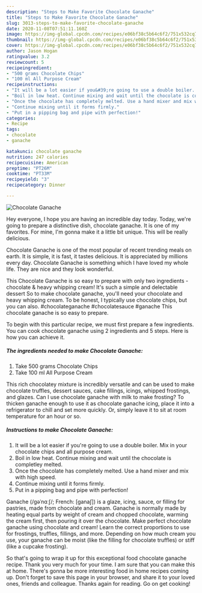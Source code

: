 ```yaml
---
description: "Steps to Make Favorite Chocolate Ganache"
title: "Steps to Make Favorite Chocolate Ganache"
slug: 3013-steps-to-make-favorite-chocolate-ganache
date: 2020-11-08T07:51:11.160Z
image: https://img-global.cpcdn.com/recipes/e06bf38c5b64c6f2/751x532cq70/chocolate-ganache-recipe-main-photo.jpg
thumbnail: https://img-global.cpcdn.com/recipes/e06bf38c5b64c6f2/751x532cq70/chocolate-ganache-recipe-main-photo.jpg
cover: https://img-global.cpcdn.com/recipes/e06bf38c5b64c6f2/751x532cq70/chocolate-ganache-recipe-main-photo.jpg
author: Jason Hogan
ratingvalue: 3.2
reviewcount: 5
recipeingredient:
- "500 grams Chocolate Chips"
- "100 ml All Purpose Cream"
recipeinstructions:
- "It will be a lot easier if you&#39;re going to use a double boiler. Mix in your chocolate chips and all purpose cream."
- "Boil in low heat. Continue mixing and wait until the chocolate is completley melted."
- "Once the chocolate has completely melted. Use a hand mixer and mix with high speed."
- "Continue mixing until it forms firmly."
- "Put in a pipping bag and pipe with perfection!"
categories:
- Recipe
tags:
- chocolate
- ganache

katakunci: chocolate ganache 
nutrition: 247 calories
recipecuisine: American
preptime: "PT26M"
cooktime: "PT33M"
recipeyield: "3"
recipecategory: Dinner

---
```



![Chocolate Ganache](https://img-global.cpcdn.com/recipes/e06bf38c5b64c6f2/751x532cq70/chocolate-ganache-recipe-main-photo.jpg)

Hey everyone, I hope you are having an incredible day today. Today, we're going to prepare a distinctive dish, chocolate ganache. It is one of my favorites. For mine, I'm gonna make it a little bit unique. This will be really delicious.

Chocolate Ganache is one of the most popular of recent trending meals on earth. It is simple, it is fast, it tastes delicious. It is appreciated by millions every day. Chocolate Ganache is something which I have loved my whole life. They are nice and they look wonderful.

This Chocolate Ganache is so easy to prepare with only two ingredients - chocolate &amp; heavy whipping cream! It&#39;s such a simple and delectable dessert So to make chocolate ganache, you&#39;ll need your chocolate and heavy whipping cream. To be honest, I typically use chocolate chips, but you can also. #chocolateganache #chocolatesauce #ganache This chocolate ganache is so easy to prepare.


To begin with this particular recipe, we must first prepare a few ingredients. You can cook chocolate ganache using 2 ingredients and 5 steps. Here is how you can achieve it.

<!--inarticleads1-->

##### The ingredients needed to make Chocolate Ganache:

1. Take 500 grams Chocolate Chips
1. Take 100 ml All Purpose Cream


This rich chocolatey mixture is incredibly versatile and can be used to make chocolate truffles, dessert sauces, cake fillings, icings, whipped frostings, and glazes. Can I use chocolate ganache with milk to make frosting? To thicken ganache enough to use it as chocolate ganache icing, place it into a refrigerator to chill and set more quickly. Or, simply leave it to sit at room temperature for an hour or so. 

<!--inarticleads2-->

##### Instructions to make Chocolate Ganache:

1. It will be a lot easier if you&#39;re going to use a double boiler. Mix in your chocolate chips and all purpose cream.
1. Boil in low heat. Continue mixing and wait until the chocolate is completley melted.
1. Once the chocolate has completely melted. Use a hand mixer and mix with high speed.
1. Continue mixing until it forms firmly.
1. Put in a pipping bag and pipe with perfection!


Ganache (/ɡəˈnɑːʃ/; French: [ganaʃ]) is a glaze, icing, sauce, or filling for pastries, made from chocolate and cream. Ganache is normally made by heating equal parts by weight of cream and chopped chocolate, warming the cream first, then pouring it over the chocolate. Make perfect chocolate ganache using chocolate and cream! Learn the correct proportions to use for frostings, truffles, fillings, and more. Depending on how much cream you use, your ganache can be moist (like the filling for chocolate truffles) or stiff (like a cupcake frosting). 

So that's going to wrap it up for this exceptional food chocolate ganache recipe. Thank you very much for your time. I am sure that you can make this at home. There's gonna be more interesting food in home recipes coming up. Don't forget to save this page in your browser, and share it to your loved ones, friends and colleague. Thanks again for reading. Go on get cooking!
